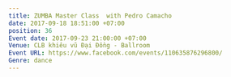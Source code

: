 ```yaml
---
title: ZUMBA Master Class  with Pedro Camacho
date: 2017-09-18 18:51:00 +07:00
position: 36
Event date: 2017-09-23 21:00:00 +07:00
Venue: CLB khiêu vũ Đại Đồng - Ballroom
Event URL: https://www.facebook.com/events/110635876296800/
Genre: dance
---
```


